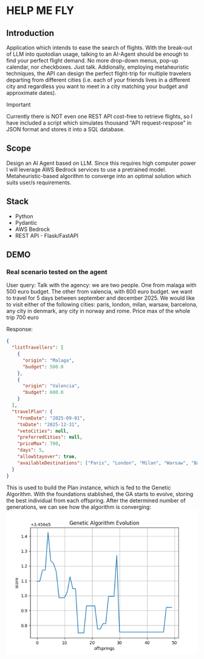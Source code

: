 # HELP ME FLY
## Introduction
Application which intends to ease the search of flights. With the break-out of LLM into quotodian usage, talking to an AI-Agent should be enough to find your perfect flight demand. No more drop-down menus, pop-up calendar, nor checkboxes. Just talk.
Addionally, employing metaheuristic techniques, the API can design the perfect flight-trip for multiple travelers departing from different cities (i.e. each of your friends lives in a different city and regardless you want to meet in a city matching your budget and approximate dates).

>[!IMPORTANT]
> Currently there is NOT even one REST API cost-free to retrieve flights, so I have included a script which simulates thousand "API request-respose" in JSON format and stores it into a SQL database.

## Scope
Design an AI Agent based on LLM. Since this requires high computer power I will leverage AWS Bedrock services to use a pretrained model.
Metaheuristic-based algorithm to converge into an optimal solution which suits user/s requirements.

## Stack
- Python
- Pydantic
- AWS Bedrock
- REST API - Flask/FastAPI

## DEMO
### Real scenario tested on the agent
User query:
Talk with the agency: we are two people. One from malaga with 500 euro budget. The other from valencia, with 600 euro budget. 
we want to travel for 5 days between september and december 2025. We would like to visit either of the following cities: paris, london, milan, warsaw, barcelona, any city in denmark, any city in norway and rome. Price max of the whole trip 700 euro

Response:
```json
{
  "listTravellers": [
    {
      "origin": "Malaga",
      "budget": 500.0
    },
    {
      "origin": "Valencia",
      "budget": 600.0
    }
  ],
  "travelPlan": {
    "fromDate": "2025-09-01",
    "toDate": "2025-12-31",
    "vetoCities": null,
    "preferredCities": null,
    "priceMax": 700,
    "days": 5,
    "allowStayover": true,
    "availableDestinations": ["Paris", "London", "Milan", "Warsaw", "Barcelona", "Denmark", "Norway", "Rome"]
  }
}
```

This is used to build the Plan instance, which is fed to the Genetic Algorithm.
With the foundations stablished, the GA starts to evolve, storing the best individual from each offspring.
After the determined number of generations, we can see how the algorithm is converging:
![ga_evolution](docs/ga_evolution.png)
